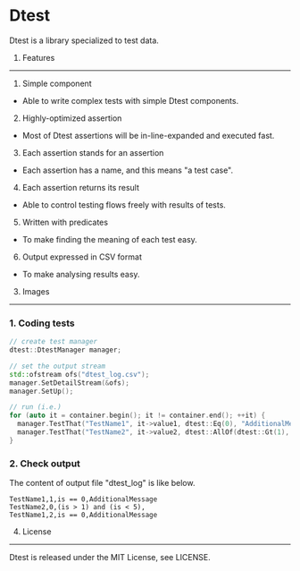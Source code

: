 Dtest
======

Dtest is a library specialized to test data.

1. Features
--------------

1. Simple component

  - Able to write complex tests with simple Dtest components.

2. Highly-optimized assertion

  - Most of Dtest assertions will be in-line-expanded and executed fast.

3. Each assertion stands for an assertion

  - Each assertion has a name, and this means "a test case".

4. Each assertion returns its result

  - Able to control testing flows freely with results of tests.

5. Written with predicates

  - To make finding the meaning of each test easy.

6. Output expressed in CSV format

  - To make analysing results easy.

3. Images
---------

### 1. Coding tests

```c++
// create test manager
dtest::DtestManager manager;

// set the output stream
std::ofstream ofs("dtest_log.csv");
manager.SetDetailStream(&ofs);
manager.SetUp();

// run (i.e.)
for (auto it = container.begin(); it != container.end(); ++it) {
  manager.TestThat("TestName1", it->value1, dtest::Eq(0), "AdditionalMessage");
  manager.TestThat("TestName2", it->value2, dtest::AllOf(dtest::Gt(1), dtest::Lt(5)));
}
```

### 2. Check output

The content of output file "dtest_log" is like below.

```
TestName1,1,is == 0,AdditionalMessage
TestName2,0,(is > 1) and (is < 5),
TestName1,2,is == 0,AdditionalMessage
```


4. License
-----------

Dtest is released under the MIT License, see LICENSE.

